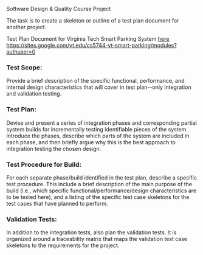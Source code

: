 Software Design & Quality Course Project

The task  is to create a skeleton or outline of a test plan document for another project.

Test Plan Document for Virginia Tech Smart Parking System [here](https://sites.google.com/vt.edu/cs5744-vt-smart-parking/modules?authuser=0)
https://sites.google.com/vt.edu/cs5744-vt-smart-parking/modules?authuser=0

### Test Scope: 

Provide a brief description of the specific functional, performance, and internal design characteristics that will cover in test plan--only integration and validation testing.

### Test Plan: 
Devise and present a series of integration phases and corresponding partial system builds for incrementally testing identifiable pieces of the system. Introduce the phases, describe which parts of the system are included in each phase, and then briefly argue why this is the best approach to integration testing the chosen design.

### Test Procedure for Build: 
For each separate phase/build identified in the test plan, describe a specific test procedure. This include a brief description of the main purpose of the build (i.e., which specific functional/performance/design characteristics are to be tested here), and a listing of the specific test case skeletons for the test cases that have planned to perform. 

### Validation Tests: 
In addition to the integration tests, also plan the validation tests. It is organized around a traceability matrix that maps the validation test case skeletons to the requirements for the project.
